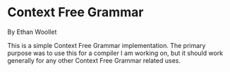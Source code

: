 # Context Free Grammar
By Ethan Woollet

This is a simple Context Free Grammar implementation. The primary purpose was to use this for a compiler I am working on, but it should work generally for any other Context Free Grammar related uses. 
